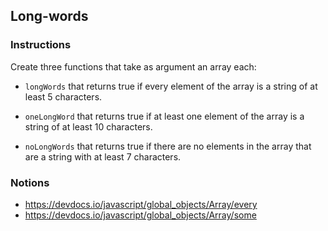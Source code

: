 ## Long-words

### Instructions

Create three functions that take as argument an array each:

- `longWords` that returns true if every element of the array is a string of at
least 5 characters.

- `oneLongWord` that returns true if at least one element of the array is a
string of at least 10 characters.

- `noLongWords` that returns true if there are no elements in the array that are
a string with at least 7 characters.

### Notions

- https://devdocs.io/javascript/global_objects/Array/every
- https://devdocs.io/javascript/global_objects/Array/some